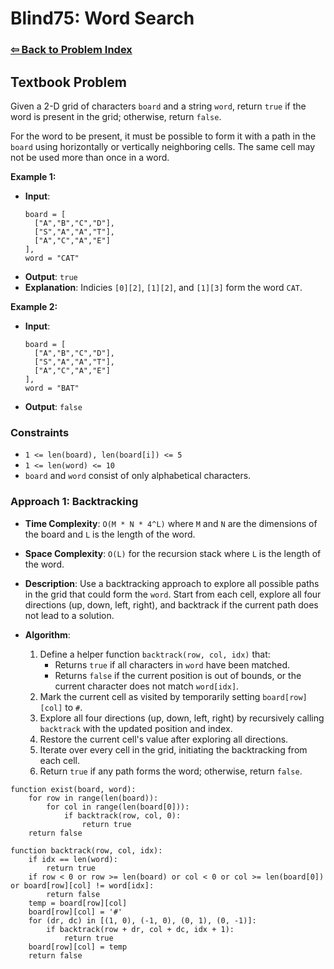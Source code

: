 # Blind75: Word Search

### [⇦ Back to Problem Index](../../index.md)

## Textbook Problem

Given a 2-D grid of characters `board` and a string `word`, return `true` if the word is present in the grid; otherwise, return `false`.

For the word to be present, it must be possible to form it with a path in the `board` using horizontally or vertically neighboring cells. The same cell may not be used more than once in a word.

**Example 1:**

-   **Input**:
    ```
    board = [
      ["A","B","C","D"],
      ["S","A","A","T"],
      ["A","C","A","E"]
    ],
    word = "CAT"
    ```
-   **Output**: `true`
-   **Explanation**: Indicies `[0][2]`, `[1][2]`, and `[1][3]` form the word `CAT`.

**Example 2:**

-   **Input**:
    ```
    board = [
      ["A","B","C","D"],
      ["S","A","A","T"],
      ["A","C","A","E"]
    ],
    word = "BAT"
    ```
-   **Output**: `false`

### Constraints

-   `1 <= len(board), len(board[i]) <= 5`
-   `1 <= len(word) <= 10`
-   `board` and `word` consist of only alphabetical characters.

### Approach 1: Backtracking

-   **Time Complexity**: `O(M * N * 4^L)` where `M` and `N` are the dimensions of the board and `L` is the length of the word.
-   **Space Complexity**: `O(L)` for the recursion stack where `L` is the length of the word.
-   **Description**: Use a backtracking approach to explore all possible paths in the grid that could form the `word`. Start from each cell, explore all four directions (up, down, left, right), and backtrack if the current path does not lead to a solution.
-   **Algorithm**:

    1.  Define a helper function `backtrack(row, col, idx)` that:
        -   Returns `true` if all characters in `word` have been matched.
        -   Returns `false` if the current position is out of bounds, or the current character does not match `word[idx]`.
    2.  Mark the current cell as visited by temporarily setting `board[row][col]` to `#`.
    3.  Explore all four directions (up, down, left, right) by recursively calling `backtrack` with the updated position and index.
    4.  Restore the current cell's value after exploring all directions.
    5.  Iterate over every cell in the grid, initiating the backtracking from each cell.
    6.  Return `true` if any path forms the word; otherwise, return `false`.

```pseudo
function exist(board, word):
	for row in range(len(board)):
		for col in range(len(board[0])):
			if backtrack(row, col, 0):
				return true
	return false

function backtrack(row, col, idx):
	if idx == len(word):
		return true
	if row < 0 or row >= len(board) or col < 0 or col >= len(board[0]) or board[row][col] != word[idx]:
		return false
	temp = board[row][col]
	board[row][col] = '#'
	for (dr, dc) in [(1, 0), (-1, 0), (0, 1), (0, -1)]:
		if backtrack(row + dr, col + dc, idx + 1):
			return true
	board[row][col] = temp
	return false
```
